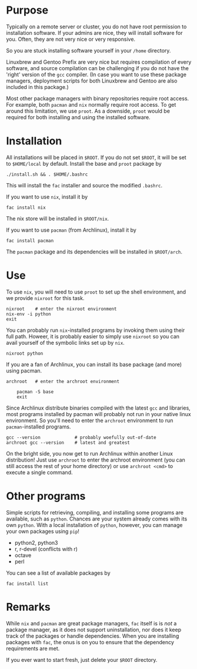 # Purpose

Typically on a remote server or cluster, you do not have root permission to
installation software.  If your admins are nice, they will install software
for you. Often, they are not very nice or very responsive.

So you are stuck installing software yourself in your `/home` directory.

Linuxbrew and Gentoo Prefix are very nice but requires compilation of every 
software, and source compilation can be challenging if you do not have the 
'right' version of the `gcc` compiler. (In case you want to use these package managers, deployment scripts for both Linuxbrew and Gentoo are also included in this package.)

Most other package managers with binary repositories require root access. For
example, both `pacman` and `nix` normally require root access. To get around
this limitation, we use `proot`. As a downside, `proot` would be required
for both installing and using the installed software.


# Installation

All installations will be placed in `$ROOT`. If you do not set `$ROOT`,
it will be set to `$HOME/local` by default. Install the base and `proot` package by

    ./install.sh && . $HOME/.bashrc

This will install the `fac` installer and source the modified `.bashrc`.

If you want to use `nix`, install it by

    fac install nix

The nix store will be installed in `$ROOT/nix`.

If you want to use `pacman` (from Archlinux), install it by

    fac install pacman

The `pacman` package and its dependencies will be installed in `$ROOT/arch`.


# Use

To use `nix`, you will need to use `proot` to set up the shell environment,
and we provide `nixroot` for this task.

    nixroot    # enter the nixroot environment
    nix-env -i python
    exit

You can probably run `nix`-installed programs by invoking them using their full
path. Howeer, it is probably easier to simply use `nixroot` so you can avail 
yourself of the symbolic links set up by `nix`.

    nixroot python

If you are a fan of Archlinux, you can install its base package (and more)
using pacman.

    archroot   # enter the archroot environment

		pacman -S base
		exit

Since Archlinux distribute binaries compiled with the latest
`gcc` and libraries, most programs installed by pacman will probably not run 
in your native linux environment. So you'll need to enter the `archroot` 
environment to run `pacman`-installed programs.

    gcc --version             # probably woefully out-of-date
    archroot gcc --version    # latest and greatest

On the bright side, you now get to run Archlinux within another Linux
distribution! Just use `archroot` to enter the archroot environment (you
can still access the rest of your home directory) or use `archroot <cmd>`
to execute a single command.


# Other programs

Simple scripts for retrieving, compiling, and installing some programs are
available, such as `python`. Chances are your system already
comes with its own `python`. With a local installation of `python`, however,
you can manage your own packages using `pip`!

- python2, python3
- r, r-devel (conflicts with r)
- octave
- perl

You can see a list of available packages by

    fac install list


# Remarks

While `nix` and `pacman` are great package managers, `fac` itself is
is *not* a package manager, as it does not support uninstallation,
nor does it keep track of the packages or handle dependencies.
When you are installing packages with `fac`, the onus is on you to 
ensure that the dependency requirements are met.

If you ever want to start fresh, just delete your `$ROOT` directory.

